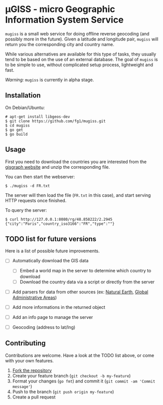 µGISS - micro Geographic Information System Service
===================================================

`mugiss` is a small web service for doing offline reverse geocoding (and possibly more in the future). Given a latitude and longitude pair, `mugiss` will return you the corresponding city and country name.

While various alternatives are available for this type of tasks, they usually tend to be based on the use of an external database.
The goal of `mugiss` is to be simple to use, without complicated setup process, lightweight and fast.

*Warning:* `mugiss` is currently in alpha stage.


## Installation

On Debian/Ubuntu:
```
# apt-get install libgeos-dev
$ git clone https://github.com/fg1/mugiss.git
$ cd mugiss
$ go get
$ go build
```


## Usage

First you need to download the countries you are interested from the [gisgraph website](http://download.gisgraphy.com/openstreetmap/csv/cities/) and unzip the corresponding file.

You can then start the webserver:
```
$ ./mugiss -d FR.txt
```
The server will then load the file (`FR.txt` in this case), and start serving HTTP requests once finished.

To query the server:
```
$ curl http://127.0.0.1:8080/rg/48.858222/2.2945                                                                                          
{"city":"Paris","country_iso3166":"FR","type":""}
```


## TODO list for future versions

Here is a list of possible future improvements.

- [ ] Automatically download the GIS data
    - [ ] Embed a world map in the server to determine which country to download
    - [ ] Download the country data via a script or directly from the server
- [ ] Add parsers for data from other sources (ex: [Natural Earth](http://www.naturalearthdata.com/downloads/), [Global Administrative Areas](http://www.gadm.org/))
- [ ] Add more informations in the returned object
- [ ] Add an info page to manage the server
- [ ] Geocoding (address to lat/lng)


## Contributing

Contributions are welcome. Have a look at the TODO list above, or come with your own features.

1. [Fork the repository](https://github.com/fg1/mugiss/fork)
2. Create your feature branch (`git checkout -b my-feature`)
3. Format your changes (`go fmt`) and commit it (`git commit -am 'Commit message'`)
4. Push to the branch (`git push origin my-feature`)
5. Create a pull request

